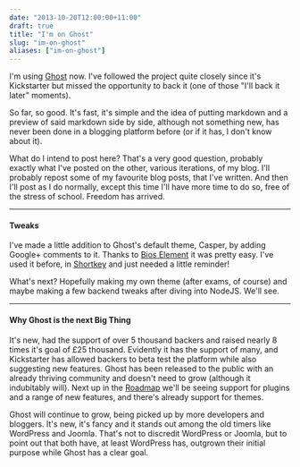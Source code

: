 ```yaml
---
date: "2013-10-20T12:00:00+11:00"
draft: true
title: "I'm on Ghost"
slug: "im-on-ghost"
aliases: ["im-on-ghost"]
---
```

I'm using [Ghost](http://tryghost.org/) now. I've followed the project quite closely since it's Kickstarter but missed the opportunity to back it (one of those "I'll back it later" moments).  

So far, so good. It's fast, it's simple and the idea of putting markdown and a preview of said markdown side by side, although not something new, has never been done in a blogging platform before (or if it has, I don't know about it).  

What do I intend to post here? That's a very good question, probably exactly what I've posted on the other, various iterations, of my blog. I'll probably repost some of my favourite blog posts, that I've written. And then I'll post as I do normally, except this time I'll have more time to do so, free of the stress of school. Freedom has arrived.  

---
#### Tweaks
I've made a little addition to Ghost's default theme, Casper, by adding Google+ comments to it. Thanks to [Bios Element](http://bioselemental.com/ghost-adding-google-comments/) it was pretty easy. I've used it before, in [Shortkey](https://shortkey.in/) and just needed a little reminder!  

What's next? Hopefully making my own theme (after exams, of course) and maybe making a few backend tweaks after diving into NodeJS. We'll see.

---
#### Why Ghost is the next Big Thing
It's new, had the support of over 5 thousand backers and raised nearly 8 times it's goal of £25 thousand. Evidently it has the support of many, and Kickstarter has allowed backers to beta test the platform while also suggesting new features. Ghost has been released to the public with an already thriving community and doesn't need to grow (although it indubitably will). Next up in the [Roadmap](https://github.com/TryGhost/ghost/wiki/Roadmap) we'll be seeing support for plugins and a range of new features, and there's already support for themes.  

Ghost will continue to grow, being picked up by more developers and bloggers. It's new, it's fancy and it stands out among the old timers like WordPress and Joomla. That's not to discredit WordPress or Joomla, but to point out that both have, at least WordPress has, outgrown their initial purpose while Ghost has a clear goal.
